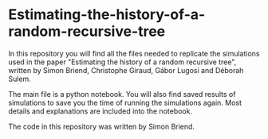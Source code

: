# Estimating-the-history-of-a-random-recursive-tree

In this repository you will find all the files needed to replicate the simulations used in the paper "Estimating the history of a random recursive tree", written by Simon Briend, Christophe Giraud, Gábor Lugosi and Déborah Sulem.

The main file is a python notebook. You will also find saved results of simulations to save you the time of running the simulations again. Most details and explanations are included into the notebook.

The code in this repository was written by Simon Briend.

